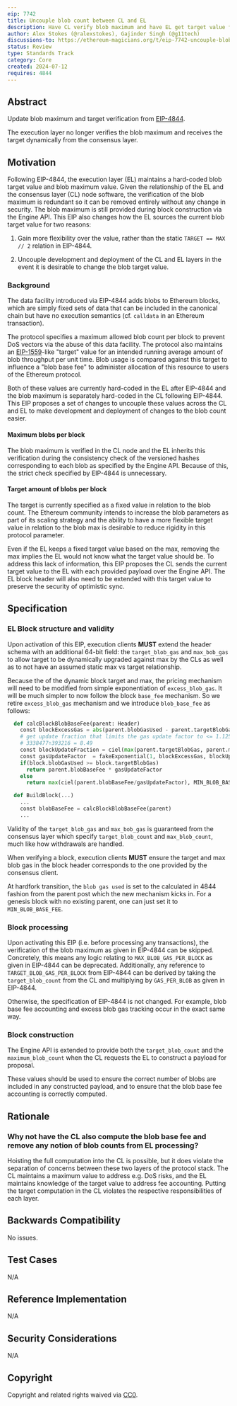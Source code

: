 ```yaml
---
eip: 7742
title: Uncouple blob count between CL and EL
description: Have CL verify blob maximum and have EL get target value from CL
author: Alex Stokes (@ralexstokes), Gajinder Singh (@g11tech)
discussions-to: https://ethereum-magicians.org/t/eip-7742-uncouple-blob-count-between-cl-and-el/20550
status: Review
type: Standards Track
category: Core
created: 2024-07-12
requires: 4844
---
```


## Abstract

Update blob maximum and target verification from [EIP-4844](./eip-4844.md).

The execution layer no longer verifies the blob maximum and receives the target dynamically from the consensus layer.

## Motivation

Following EIP-4844, the execution layer (EL) maintains a hard-coded blob target value and blob maximum value. Given the relationship
of the EL and the consensus layer (CL) node software, the verification of the blob maximum is redundant so it can be removed
entirely without any change in security. The blob maximum is still provided during block construction via the Engine API.
This EIP also changes how the EL sources the current blob target value for two reasons:

1) Gain more flexibility over the value, rather than the static `TARGET == MAX // 2` relation in EIP-4844.

2) Uncouple development and deployment of the CL and EL layers in the event it is desirable to change the blob target value.

### Background

The data facility introduced via EIP-4844 adds blobs to Ethereum blocks, which are simply fixed sets of data that can be
included in the canonical chain but have no execution semantics (cf. `calldata` in an Ethereum transaction).

The protocol specifies a maximum allowed blob count per block to prevent DoS vectors via the abuse of this data facility.
The protocol also maintains an [EIP-1559](./eip-1559.md)-like "target" value for an intended running average amount of blob throughput per
unit time. Blob usage is compared against this target to influence a "blob base fee" to administer allocation of this
resource to users of the Ethereum protocol.

Both of these values are currently hard-coded in the EL after EIP-4844 and the blob maximum is separately hard-coded in
the CL following EIP-4844. This EIP proposes a set of changes to uncouple these values across the CL and EL to make development
and deployment of changes to the blob count easier.

#### Maximum blobs per block

The blob maximum is verified in the CL node and the EL inherits this verification during the consistency check of the
versioned hashes corresponding to each blob as specified by the Engine API. Because of this, the strict check specified
by EIP-4844 is unnecessary.

#### Target amount of blobs per block

The target is currently specified as a fixed value in relation to the blob count. The Ethereum community intends to increase
the blob parameters as part of its scaling strategy and the ability to have a more flexible target value in relation to
the blob max is desirable to reduce rigidity in this protocol parameter.

Even if the EL keeps a fixed target value based on the max, removing the max implies the EL would not know what the target
value should be. To address this lack of information, this EIP proposes the CL sends the current target value to the EL
with each provided payload over the Engine API. The EL block header will also need to be extended with this target value
to preserve the security of optimistic sync.

## Specification

### EL Block structure and validity

Upon activation of this EIP, execution clients **MUST** extend the header schema with an
additional 64-bit field: the `target_blob_gas` and `max_bob_gas` to allow target to be dynamically upgraded against max by the CLs as well as to not have an assumed static max vs target relationship.

Because the of the dynamic block target and max, the pricing mechanism will need to be modified from simple exponentiation of `excess_blob_gas`. It will be much simpler to now follow the block `base_fee` mechanism. So we retire `excess_blob_gas` mechanism and we introduce `blob_base_fee` as follows:

```python
  def calcBlockBlobBaseFee(parent: Header)
    const blockExcessGas = abs(parent.blobGasUsed - parent.targetBlobGas)
    # get update fraction that limits the gas update factor to <= 1.125 on either direction
    # 3338477÷393216 = 8.49
    const blockUpdateFraction = ciel(max(parent.targetBlobGas, parent.maxBlobGas - parent.targetBlobGas) * 8.49)
    const gasUpdateFactor  = fakeExponential(1, blockExcessGas, blockUpdateFraction)
    if(block.blobGasUsed >= block.targetBlobGas)
      return parent.blobBaseFee * gasUpdateFactor
    else
      return max(ciel(parent.blobBaseFee/gasUpdateFactor), MIN_BLOB_BASE_FEE)

  def BuildBlock(...)
    ...
    const blobBaseFee = calcBlockBlobBaseFee(parent)
    ...
```

Validity of the `target_blob_gas` and `max_bob_gas` is guaranteed from the consensus layer which specify `target_blob_count` and `max_blob_count`, much like how withdrawals are handled.

When verifying a block, execution clients **MUST** ensure the target and max blob gas in the block header corresponds to the one
provided by the consensus client.

At hardfork transition, the `blob gas used` is set to the calculated in 4844 fashion from the parent post which the new mechanism kicks in. For a genesis block with no existing parent, one can just set it to `MIN_BLOB_BASE_FEE`.

### Block processing

Upon activating this EIP (i.e. before processing any transactions),
the verification of the blob maximum as given in EIP-4844 can be skipped. Concretely, this means any logic relating
to `MAX_BLOB_GAS_PER_BLOCK` as given in EIP-4844 can be deprecated.
Additionally, any reference to `TARGET_BLOB_GAS_PER_BLOCK` from EIP-4844 can be derived by taking the `target_blob_count` from the CL and multiplying by `GAS_PER_BLOB` as given in EIP-4844.

Otherwise, the specification of EIP-4844 is not changed. For example, blob base fee accounting and excess blob gas tracking occur in the exact same way.

### Block construction

The Engine API is extended to provide both the `target_blob_count` and the `maximum_blob_count` when the CL requests the EL to construct a payload for proposal.

These values should be used to ensure the correct number of blobs are included in any constructed payload, and to ensure that the blob base fee accounting is correctly computed.

## Rationale

### Why not have the CL also compute the blob base fee and remove any notion of blob counts from EL processing?

Hoisting the full computation into the CL is possible, but it does violate the separation of concerns between these two layers of the protocol stack.
The CL maintains a maximum value to address e.g. DoS risks, and the EL maintains knowledge of the target value to address fee accounting.
Putting the target computation in the CL violates the respective responsibilities of each layer.

## Backwards Compatibility

No issues.

## Test Cases

N/A

## Reference Implementation

N/A

## Security Considerations

N/A

## Copyright

Copyright and related rights waived via [CC0](../LICENSE.md).
